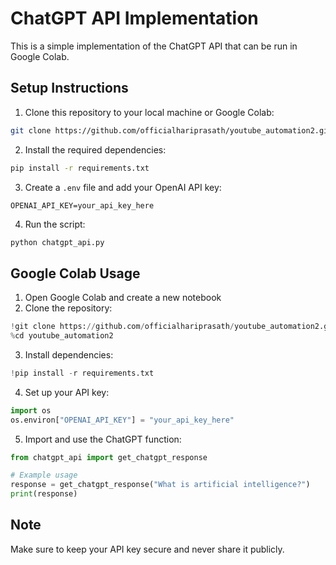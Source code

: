 # ChatGPT API Implementation

This is a simple implementation of the ChatGPT API that can be run in Google Colab.

## Setup Instructions

1. Clone this repository to your local machine or Google Colab:
```bash
git clone https://github.com/officialhariprasath/youtube_automation2.git
```

2. Install the required dependencies:
```bash
pip install -r requirements.txt
```

3. Create a `.env` file and add your OpenAI API key:
```
OPENAI_API_KEY=your_api_key_here
```

4. Run the script:
```bash
python chatgpt_api.py
```

## Google Colab Usage

1. Open Google Colab and create a new notebook
2. Clone the repository:
```python
!git clone https://github.com/officialhariprasath/youtube_automation2.git
%cd youtube_automation2
```

3. Install dependencies:
```python
!pip install -r requirements.txt
```

4. Set up your API key:
```python
import os
os.environ["OPENAI_API_KEY"] = "your_api_key_here"
```

5. Import and use the ChatGPT function:
```python
from chatgpt_api import get_chatgpt_response

# Example usage
response = get_chatgpt_response("What is artificial intelligence?")
print(response)
```

## Note
Make sure to keep your API key secure and never share it publicly. 